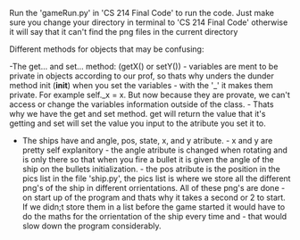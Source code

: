 Run the 'gameRun.py' in 'CS 214 Final Code' to run the code. Just make sure you change your directory in terminal to 'CS 214 Final Code' otherwise it will say that it can't
find the png files in the current directory


Different methods for objects that may be confusing:

-The get... and set... method: (getX() or setY())
      - variables are ment to be private in objects according to our prof, so thats why unders the dunder method init (__init__) when you set the variables
      - with the '_' it makes them private. For example self._x = x. But now because they are provate, we can't access or change the variables information outside of the class. 
      - Thats why we have the get and set method. get will return the value that it's getting and set will set the value you input to the atribute you set it to.

- The ships have and angle, pos, state, x, and y atribute.
      - x and y are pretty self explanitory
      - the angle atribute is changed when rotating and is only there so that when you fire a bullet it is given the angle of the ship on the bullets initialization.
      - the pos atribute is the position in the pics list in the file 'ship.py', the pics list is where we store all the different png's of the ship in different orrientations. All of these png's are done
      - on start up of the program and thats why it takes a second or 2 to start. If we didn;t store them in a list before the game started it would have to do the maths for the orrientation of the ship every time and
      - that would slow down the program considerably.
